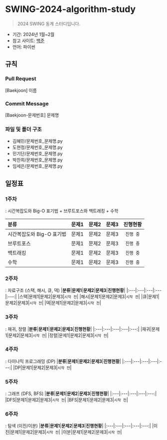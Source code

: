# SWING-2024-algorithm-study
> 2024 SWING 동계 스터디입니다.


- 기간: 2024년 1월~2월
- 참고 사이트: [백준](https://www.acmicpc.net/)
- 언어: 파이썬

## 규칙
### Pull Request
[Baekjoon] 이름

### Commit Message
[Baekjoon-문제번호] 문제명

### 파일 및 폴더 구조
- 김혜민/문제번호_문제명.py
- 도현정/문제번호_문제명.py
- 민기단/문제번호_문제명.py
- 박찬희/문제번호_문제명.py
- 임세은/문제번호_문제명.py

## 일정표
### 1주차
: 시간복잡도와 Big-O 표기법 + 브루트포스와 백트래킹 + 수학

|**분류**|**문제1**|**문제2**|**문제3**|**진행현황**|
|:---|:---|:---|:---|:---:|
|시간복잡도와 Big-O 표기법|문제1|문제2|문제3|`진행 중`|
|브루트포스|문제1|문제2|문제3|`진행 중`|
|백트래킹|문제1|문제2|문제3|`진행 중`|
|수학|문제1|문제2|문제3|`진행 중`|


### 2주차
: 자료구조 (스택, 해시, 큐, 덱)
|**분류**|**문제1**|**문제2**|**문제3**|**진행현황**|
|:---|:---|:---|:---|:---:|
|스택|문제1|문제2|문제3|`시작 전`|
|해시|문제1|문제2|문제3|`시작 전`|
|큐|문제1|문제2|문제3|`시작 전`|
|덱|문제1|문제2|문제3|`시작 전`|

### 3주차
: 재귀, 정렬
|**분류**|**문제1**|**문제2**|**문제3**|**진행현황**|
|:---|:---|:---|:---|:---:|
|재귀|문제1|문제2|문제3|`시작 전`|
|정렬|문제1|문제2|문제3|`시작 전`|


### 4주차
: 다이나믹 프로그래밍 (DP)
|**분류**|**문제1**|**문제2**|**문제3**|**진행현황**|
|:---|:---|:---|:---|:---:|
|DP|문제1|문제2|문제3|`시작 전`|

### 5주차
: 그래프 (DFS, BFS)
|**분류**|**문제1**|**문제2**|**문제3**|**진행현황**|
|:---|:---|:---|:---|:---:|
|DFS|문제1|문제2|문제3|`시작 전`|
|BFS|문제1|문제2|문제3|`시작 전`|


### 6주차
: 탐색 (이진/이분)
|**분류**|**문제1**|**문제2**|**문제3**|**진행현황**|
|:---|:---|:---|:---|:---:|
|이진|문제1|문제2|문제3|`시작 전`|
|이분|문제1|문제2|문제3|`시작 전`|
